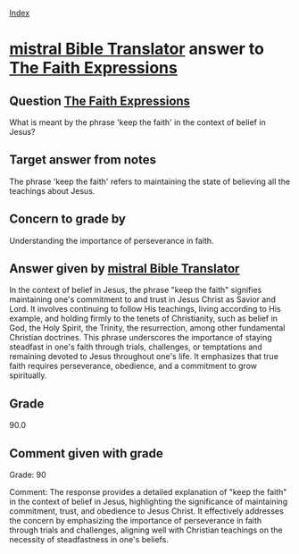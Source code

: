 
[Index](../../index.md)
# [mistral Bible Translator](../../answering_models/mistral_Bible_Translator.md) answer to [The Faith Expressions](../../questions/The_Faith_Expressions.md)

## Question [The Faith Expressions](../../questions/The_Faith_Expressions.md)
What is meant by the phrase 'keep the faith' in the context of belief in Jesus?

## Target answer from notes
The phrase 'keep the faith' refers to maintaining the state of believing all the teachings about Jesus.

## Concern to grade by
Understanding the importance of perseverance in faith.

## Answer given by [mistral Bible Translator](../../answering_models/mistral_Bible_Translator.md)
 In the context of belief in Jesus, the phrase "keep the faith" signifies maintaining one's commitment to and trust in Jesus Christ as Savior and Lord. It involves continuing to follow His teachings, living according to His example, and holding firmly to the tenets of Christianity, such as belief in God, the Holy Spirit, the Trinity, the resurrection, among other fundamental Christian doctrines. This phrase underscores the importance of staying steadfast in one's faith through trials, challenges, or temptations and remaining devoted to Jesus throughout one's life. It emphasizes that true faith requires perseverance, obedience, and a commitment to grow spiritually.

## Grade
90.0

## Comment given with grade
Grade: 90

Comment: The response provides a detailed explanation of "keep the faith" in the context of belief in Jesus, highlighting the significance of maintaining commitment, trust, and obedience to Jesus Christ. It effectively addresses the concern by emphasizing the importance of perseverance in faith through trials and challenges, aligning well with Christian teachings on the necessity of steadfastness in one's beliefs.
